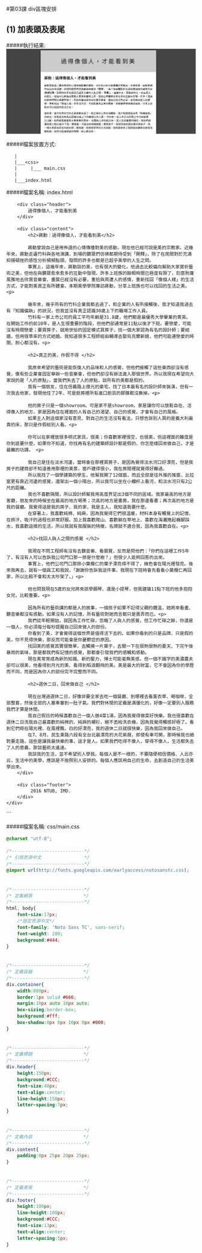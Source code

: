 #第03課 div區塊安排



## (1) 加表頭及表尾


#####執行結果:
![GitHub Logo](/imgs/results03-1.jpg)


#####檔案放置方式:
```
   | 
   |___<css>
   |     |___ main.css
   |	 
   |___index.html   
```


#####檔案名稱: index.html 
<!doctype html>
<html>
<head>
<meta charset="utf-8">
<title>測試網頁</title>
<!-- 加入 main.css -->
<link href="css/main.css" rel="stylesheet" type="text/css" />
</head>
<body>
	<!-- *** 加入一個容器區塊 *** -->
    <div class="container">
    
        <div class="header">
            過得像個人，才能看到美
        </div>
        
        <div class="content">
            <h2>蔣勳：過得像個人，才能看到美</h2>
        
            蔣勳曾說自己是用佈道的心情傳播對美的感動，現在他已經可說是美的宗教家。近幾年來，蔣勳走遍竹科與各地演講，到場的聽眾們彷彿都期待受到「開釋」，除了在席間對於充滿抑揚頓挫的感性分析頻頻點頭，發問的許多也都是已超乎美學的人生之問。
            事實上，這幾年來，蔣勳談的美，也有很大的變化。他過去比較偏向幫助大家賞析藝術之美，但他在與聽眾愈來愈多的互動中發現，許多上班族的餘暇時間已極度有限了，刻意附庸風雅地去欣賞音樂會、畫展已經沒有必要，重拾與周遭人的感情，重新找回「像個人樣」的生活方式，才能對美真正有所體會。本期美學學院專訪蔣勳，分享上班族也可以找回的生活之美。<p> 
        
            幾年來，幾乎所有的竹科企業我都去過了，和企業的人有所接觸後，我才知道我過去有「知識偏執」的狀況，但我並沒有真正認識30歲上下的職場工作人員。
            竹科有一家上市公司的員工平均年齡是31.8歲，他們都是最優秀大學畢業的菁英。 在開始工作的前10年，是人生很重要的階段，但他們卻通常是11點以後才下班。要戀愛，可能沒有時間戀愛；要買房子，就用世俗的固定模式買房子，找一個大家認為有名的設計師；要結婚，但用很草率的方式結婚。我知道很多工程師經由輔導去娶烏克蘭新娘，他們可能連戀愛的時間、耐心都沒有。<p> 
        
            <h2>真正的美，作假不得 </h2>
        
            我原來希望的藝術是能恢復人的品味和人的感覺，但他們接觸了這些東西卻沒有感覺，像有些企業會固定舉辦一些音樂會，但他們卻沒有辦法進入那個世界。所以我現在希望向大家說的是「人的原點」，當我們失去了人的原點，談所有的美都是假的。
            我有一個朋友，住在信義路上億元的豪宅，找了日本最有名的設計師來裝潢，但有一次我去他家，發現他住了2年，可是廚房裡所有進口廚具的膠膜都沒撕掉。<p> 
        
            他的房子只是一個showroom。可是家不是showroom，家是讓你可以放鬆自在、活得像人的地方，家是因為住在裡面的人有自己的渴望、自己的感覺，才會有自己的風格。
            如果主人對這個家沒有意見、對自己的生活沒有看法，只想告訴別人買的是義大利最貴的床，那只是作假給別人看。<p> 
        
            你可以在家裡放很多明式家具，很美；你喜歡家裡很空，也很美，但這裡面的難度是你到底要什麼，如果你不知道，你找再有名的建築師設計都是假的，你怎麼樣回來做自己，才是最難的功課。 <p>
        
            我自己是住在淡水河邊，當時會在那裡買房子，是因為覺得淡水河口好漂亮，但是我房子的建商卻不知道善用那裡的美景，窗戶建得很小，我在房間裡就覺得好難過。
            所以我找了一個學建築的學生，他幫我開了12個窗，而且全部是往外推的推窗，比拉窗更有靠近河邊的感覺，還架出一個小陽台，所以我可以坐在小欄杆上看河，和淡水河只有2公尺的距離。 
            我也不喜歡隔間，所以設計師幫我用高度界定出3個不同的區域。我家最高的地方是客廳，朋友來的時候坐在最高的地方喝茶；次高的地方是書房，我在那邊看書；再次高的地方是我的餐廳。我覺得這是我的房子、我的家，我是主人，我知道我要什麼。 
            在穿著上，我喜歡純棉、純麻，因為我覺得它們很溫暖，材料本身有觸覺上的記憶，在排汗、吸汗的過程也非常舒服。加上我喜歡爬山、喜歡躺在草地上、喜歡在海灘捲起褲腳踩水，我喜歡這樣的生活，所以我就有我服裝的特徵，名牌就不適合我，因為我喜歡自在。<p>  
        
            <h2>找回人與人之間的感覺 </h2>
        
            我現在不問工程師有沒有去聽音樂、看展覽，反而是問他們：「你們在這裡工作5年了，有沒有人可以告訴我公司門口那一排是什麼樹？」但很少人能夠回答的出來。 
            事實上，他們公司門口那排小葉欖仁的葉子漂亮得不得了，綠色會在陽光裡發亮。後來我再去，就有一個員工和我說，「謝謝你告訴我這件事，我現在下班時會先看看小葉欖仁再回家，所以比較不會和太太吵架了。」<p> 
        
            他也問我現在5歲的女兒將來該學鋼琴、還是小提琴，但我建議11點下班的他多抱抱女兒，比較重要。<p>
        
            因為所有的藝術講的都是人的故事，一個孩子如果不記得父親的體溫，她將來看畫、聽音樂都沒有感動。如果沒有人的記憶，所有藝術對她而言都只是賣弄而已。<p> 
            我們從年輕開始，就因為工作忙碌，忽略了人與人的感覺，但工作忙碌之餘，你還是一個人，你必須每分每秒提醒自己回來做人的部份。 
            你看到了美，才會覺得這個世界是值得活下去的。如果你看到的只是品牌、只是假的美，你不見得快樂，那反而可能會是你憂鬱症的原因。
            找回美的感覺其實很簡單，去觸摸一片葉子，去聞一下在很熱很熱的夏天、下完午後暴雨的氣味，那是都我們有記憶的感覺，那都會引發我們的感觸和感動。 
            現在美常常成為新的知識、新的壓力，博士可能毫無美感，但一個不識字的美濃農夫卻可以很美，他看得到月光的美、看得到稻浪翻飛的美。美是最大的財富，它不會因為你的學歷而不同，而是因為你人的部份完不完整而不同。 
        
            <h2>週休二日，回來做自己 </h2>
        
            現在台灣過週休二日，好像非要全家去吃一個餐廳、到哪裡去看薰衣草、喝咖啡，全部整套，然後全部的人塞車塞到一肚子氣。我們對休閒的定義是滿僵化的，好像一定要別人服務我們才算是休閒。 
            我自己假日的時候喜歡自己一個人做4菜1湯，因為我覺得做菜好快樂。我也很喜歡在週休二日洗我自己最喜歡的純棉的、純麻的襯衫，絕不丟給洗衣機，因為我覺得觸感好極了。看到它們晾在陽光裡、在風裡飄，白的好漂亮，我的週休二日就很快樂，因為我回來做自己。 
            在7、8月，民生東路六段有全台北最漂亮的大花紫薇，即使有車可開，那時候我也絕對要走路，這些是讓我最快樂的事，這才是人。如果我們吃得不像人，穿得不像人，生活都失去了人的意義，那談藝術太遙遠。
            我談我的生活，並不希望別人學我。每個人是不一樣的，不要隨便相信價格、人云亦云，生活中的美學，應該是不按照別人安排的。每個人應該用自己的生命，去創造自己的生活美學出來。
        </div>
        
        <div class="footer">
             2016 NTUB, IMD.    
        </div>        
	</div>
</body>
</html>
```


#####檔案名稱: css/main.css
```css
@charset "utf-8";

/*---------------------------*/
/* 引用思源中文                */
/*---------------------------*/
@import url(http://fonts.googleapis.com/earlyaccess/notosanstc.css);


/*---------------------------*/
/* 定義網頁                   */
/*---------------------------*/
html, body{
    font-size:17px;
    /*設定思源中文*/
    font-family: 'Noto Sans TC', sans-serif;
    font-weight: 280;	
	background:#444;	
}


/*---------------------------*/
/* 定義容器                   */
/*---------------------------*/
div.container{
    width:800px;
    border:1px solid #666;  
    margin:10px auto 10px auto;
    box-sizing:border-box;
	background:#fff;
	box-shadow:0px 0px 10px 0px #000;
}


/*---------------------------*/
/* 定義標題                   */
/*---------------------------*/
div.header{
    height:150px;
    background:#CCC;
    font-size:40px;
    text-align:center;
    line-height:150px;
    letter-spacing:7px;
}


/*---------------------------*/
/* 定義內容                   */
/*---------------------------*/
div.content{	   
	padding:0px 25px 20px 25px;
}


/*---------------------------*/
/* 定義表尾                   */
/*---------------------------*/
div.footer{
    height:100px;
    line-height:100px;
    background:#CCC;
    font-size:13px;
    text-align:center;
    letter-spacing:5px;
}
```
